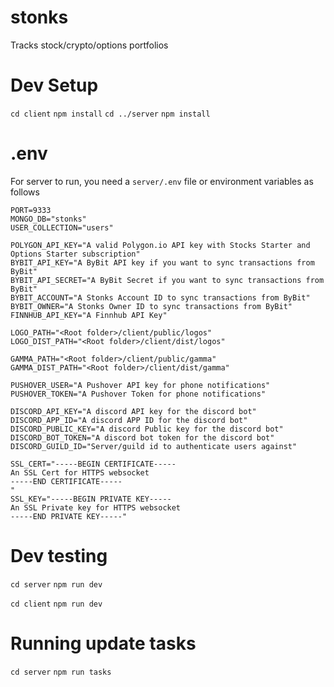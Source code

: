 # stonks
Tracks stock/crypto/options portfolios

# Dev Setup

`cd client`
`npm install`
`cd ../server`
`npm install`

# .env

For server to run, you need a `server/.env` file or environment variables as follows

```
PORT=9333
MONGO_DB="stonks"
USER_COLLECTION="users"

POLYGON_API_KEY="A valid Polygon.io API key with Stocks Starter and Options Starter subscription"
BYBIT_API_KEY="A ByBit API key if you want to sync transactions from ByBit"
BYBIT_API_SECRET="A ByBit Secret if you want to sync transactions from ByBit"
BYBIT_ACCOUNT="A Stonks Account ID to sync transactions from ByBit"
BYBIT_OWNER="A Stonks Owner ID to sync transactions from ByBit"
FINNHUB_API_KEY="A Finnhub API Key"

LOGO_PATH="<Root folder>/client/public/logos"
LOGO_DIST_PATH="<Root folder>/client/dist/logos"

GAMMA_PATH="<Root folder>/client/public/gamma"
GAMMA_DIST_PATH="<Root folder>/client/dist/gamma"

PUSHOVER_USER="A Pushover API key for phone notifications"
PUSHOVER_TOKEN="A Pushover Token for phone notifications"

DISCORD_API_KEY="A discord API key for the discord bot"
DISCORD_APP_ID="A discord APP ID for the discord bot"
DISCORD_PUBLIC_KEY="A discord Public key for the discord bot"
DISCORD_BOT_TOKEN="A discord bot token for the discord bot"
DISCORD_GUILD_ID="Server/guild id to authenticate users against"

SSL_CERT="-----BEGIN CERTIFICATE-----
An SSL Cert for HTTPS websocket
-----END CERTIFICATE-----
"
SSL_KEY="-----BEGIN PRIVATE KEY-----
An SSL Private key for HTTPS websocket
-----END PRIVATE KEY-----"
```

# Dev testing
`cd server`
`npm run dev`

`cd client`
`npm run dev`

# Running update tasks
`cd server`
`npm run tasks`

